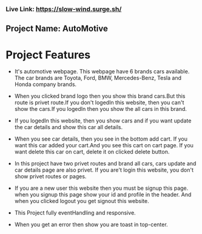 
### Live Link: https://slow-wind.surge.sh/

## Project Name: AutoMotive

# Project Features

- It's automotive webpage. This webpage have 6 brands cars available. The car brands are Toyota, Ford, BMW, Mercedes-Benz, Tesla and Honda company brands.

- When you clicked brand logo then you show this brand cars.But this route is privet route.If you don't logedIn this website, then you can't show the cars.If you logedIn then you show the all cars in this brand.

- If you logedIn this website, then you show cars and if you want update the car details and show this car all details.

- When you see car details, then you see in the bottom add cart. If you want this car added your cart.And you see this cart on cart page. If you want delete this car on cart, delete it on clicked delete button. 

- In this project have two privet routes and brand all cars, cars update and car details page are also privet. If you are't login this website, you don't show privet routes or pages.

- If you are a new user this website then you must be signup this page. when you signup this page show your id and profile in the header. And when you clicked logout you get signout this website.

- This Project fully eventHandling and responsive.

- When you get an error then show you are toast in top-center.